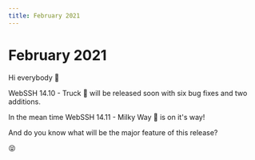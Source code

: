 ```yaml
---
title: February 2021
---
```


# February 2021

Hi everybody :wave:

WebSSH 14.10 - Truck :truck: will be released soon with six bug fixes and two additions.

In the mean time WebSSH 14.11 - Milky Way :milky_way: is on it's way!

And do you know what will be the major feature of this release?

:stuck_out_tongue_closed_eyes: